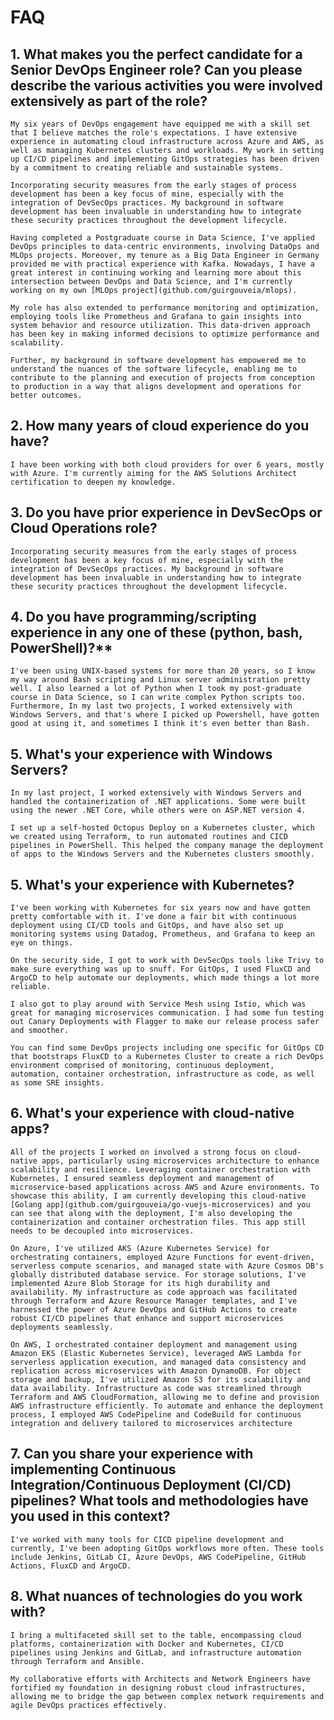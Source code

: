 # FAQ

## 1. **What makes you the perfect candidate for a Senior DevOps Engineer role? Can you please describe the various activities you were involved extensively as part of the role?**

    My six years of DevOps engagement have equipped me with a skill set that I believe matches the role's expectations. I have extensive experience in automating cloud infrastructure across Azure and AWS, as well as managing Kubernetes clusters and workloads. My work in setting up CI/CD pipelines and implementing GitOps strategies has been driven by a commitment to creating reliable and sustainable systems.

    Incorporating security measures from the early stages of process development has been a key focus of mine, especially with the integration of DevSecOps practices. My background in software development has been invaluable in understanding how to integrate these security practices throughout the development lifecycle.

    Having completed a Postgraduate course in Data Science, I've applied DevOps principles to data-centric environments, involving DataOps and MLOps projects. Moreover, my tenure as a Big Data Engineer in Germany provided me with practical experience with Kafka. Nowadays, I have a great interest in continuing working and learning more about this intersection between DevOps and Data Science, and I'm currently working on my own [MLOps project](github.com/guirgouveia/mlops).

    My role has also extended to performance monitoring and optimization, employing tools like Prometheus and Grafana to gain insights into system behavior and resource utilization. This data-driven approach has been key in making informed decisions to optimize performance and scalability.

    Further, my background in software development has empowered me to understand the nuances of the software lifecycle, enabling me to contribute to the planning and execution of projects from conception to production in a way that aligns development and operations for better outcomes.

## 2. **How many years of cloud experience do you have?**

    I have been working with both cloud providers for over 6 years, mostly with Azure. I'm currently aiming for the AWS Solutions Architect certification to deepen my knowledge. 

## 3. **Do you have prior experience in DevSecOps or Cloud Operations role?**

    Incorporating security measures from the early stages of process development has been a key focus of mine, especially with the integration of DevSecOps practices. My background in software development has been invaluable in understanding how to integrate these security practices throughout the development lifecycle.

## 4. Do you have programming/scripting experience in any one of these (python, bash, PowerShell)?**

    I've been using UNIX-based systems for more than 20 years, so I know my way around Bash scripting and Linux server administration pretty well. I also learned a lot of Python when I took my post-graduate course in Data Science, so I can write complex Python scripts too. Furthermore, In my last two projects, I worked extensively with Windows Servers, and that's where I picked up Powershell, have gotten good at using it, and sometimes I think it's even better than Bash.

## 5. What's your experience with Windows Servers?
    
    In my last project, I worked extensively with Windows Servers and handled the containerization of .NET applications. Some were built using the newer .NET Core, while others were on ASP.NET version 4.
    
    I set up a self-hosted Octopus Deploy on a Kubernetes cluster, which we created using Terraform, to run automated routines and CICD pipelines in PowerShell. This helped the company manage the deployment of apps to the Windows Servers and the Kubernetes clusters smoothly.

## 5. What's your experience with Kubernetes?

    I've been working with Kubernetes for six years now and have gotten pretty comfortable with it. I've done a fair bit with continuous deployment using CI/CD tools and GitOps, and have also set up monitoring systems using Datadog, Prometheus, and Grafana to keep an eye on things.
    
    On the security side, I got to work with DevSecOps tools like Trivy to make sure everything was up to snuff. For GitOps, I used FluxCD and ArgoCD to help automate our deployments, which made things a lot more reliable.
    
    I also got to play around with Service Mesh using Istio, which was great for managing microservices communication. I had some fun testing out Canary Deployments with Flagger to make our release process safer and smoother.
    
    You can find some DevOps projects including one specific for GitOps CD that bootstraps FluxCD to a Kubernetes Cluster to create a rich DevOps environment comprised of monitoring, continuous deployment, automation, container orchestration, infrastructure as code, as well as some SRE insights.

## 6. What's your experience with cloud-native apps?

    All of the projects I worked on involved a strong focus on cloud-native apps, particularly using microservices architecture to enhance scalability and resilience. Leveraging container orchestration with Kubernetes, I ensured seamless deployment and management of microservice-based applications across AWS and Azure environments. To showcase this ability, I am currently developing this cloud-native [Golang app](github.com/guirgouveia/go-vuejs-microservices) and you can see that along with the deployment, I'm also developing the containerization and container orchestration files. This app still needs to be decoupled into microservices.  
        
    On Azure, I've utilized AKS (Azure Kubernetes Service) for orchestrating containers, employed Azure Functions for event-driven, serverless compute scenarios, and managed state with Azure Cosmos DB's globally distributed database service. For storage solutions, I've implemented Azure Blob Storage for its high durability and availability. My infrastructure as code approach was facilitated through Terraform and Azure Resource Manager templates, and I've harnessed the power of Azure DevOps and GitHub Actions to create robust CI/CD pipelines that enhance and support microservices deployments seamlessly.

    On AWS, I orchestrated container deployment and management using Amazon EKS (Elastic Kubernetes Service), leveraged AWS Lambda for serverless application execution, and managed data consistency and replication across microservices with Amazon DynamoDB. For object storage and backup, I've utilized Amazon S3 for its scalability and data availability. Infrastructure as code was streamlined through Terraform and AWS CloudFormation, allowing me to define and provision AWS infrastructure efficiently. To automate and enhance the deployment process, I employed AWS CodePipeline and CodeBuild for continuous integration and delivery tailored to microservices architecture

## 7. Can you share your experience with implementing Continuous Integration/Continuous Deployment (CI/CD) pipelines? What tools and methodologies have you used in this context?

    I've worked with many tools for CICD pipeline development and currently, I've been adopting GitOps workflows more often. These tools include Jenkins, GitLab CI, Azure DevOps, AWS CodePipeline, GitHub Actions, FluxCD and ArgoCD.

## 8. What nuances of technologies do you work with?

    I bring a multifaceted skill set to the table, encompassing cloud platforms, containerization with Docker and Kubernetes, CI/CD pipelines using Jenkins and GitLab, and infrastructure automation through Terraform and Ansible. 
    
    My collaborative efforts with Architects and Network Engineers have fortified my foundation in designing robust cloud infrastructures, allowing me to bridge the gap between complex network requirements and agile DevOps practices effectively.
